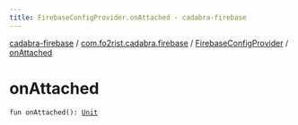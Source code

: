```yaml
---
title: FirebaseConfigProvider.onAttached - cadabra-firebase
---
```


[cadabra-firebase](../../index.html) / [com.fo2rist.cadabra.firebase](../index.html) / [FirebaseConfigProvider](index.html) / [onAttached](./on-attached.html)

# onAttached

`fun onAttached(): `[`Unit`](https://kotlinlang.org/api/latest/jvm/stdlib/kotlin/-unit/index.html)